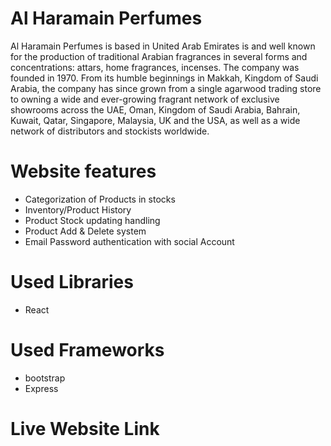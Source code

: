 # Al Haramain Perfumes

Al Haramain Perfumes is based in United Arab Emirates is and well known for the production of traditional Arabian fragrances in several forms and concentrations: attars, home fragrances, incenses. The company was founded in 1970. From its humble beginnings in Makkah, Kingdom of Saudi Arabia, the company has since grown from a single agarwood trading store to owning a wide and ever-growing fragrant network of exclusive showrooms across the UAE, Oman, Kingdom of Saudi Arabia, Bahrain, Kuwait, Qatar, Singapore, Malaysia, UK and the USA, as well as a wide network of distributors and stockists worldwide.

# Website features
* Categorization of Products in stocks
* Inventory/Product History
* Product Stock updating handling
* Product Add & Delete system
* Email Password authentication with social Account

# Used Libraries
* React

# Used Frameworks
* bootstrap
* Express


# Live Website Link